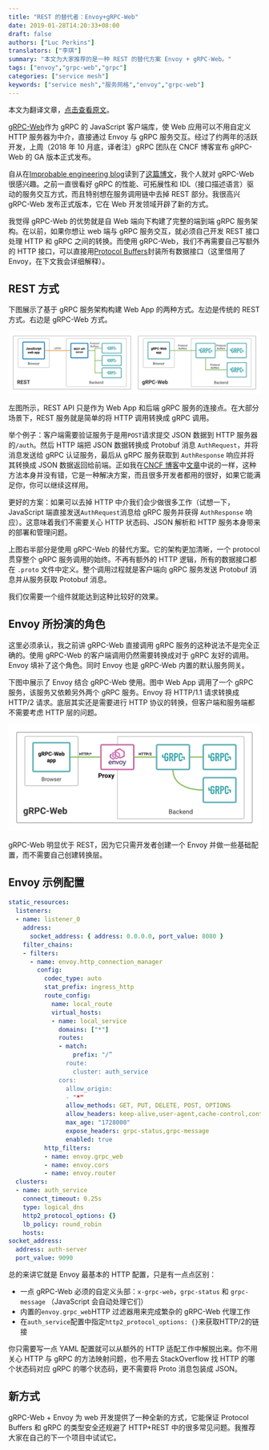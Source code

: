 ```yaml
---
title: "REST 的替代者：Envoy+gRPC-Web"
date: 2019-01-28T14:20:33+08:00
draft: false
authors: ["Luc Perkins"]
translators: ["李琪"]
summary: "本文为大家推荐的是一种 REST 的替代方案 Envoy + gRPC-Web。"
tags: ["envoy","grpc-web","grpc"]
categories: ["service mesh"]
keywords: ["service mesh","服务网格","envoy","grpc-web"]
---
```


本文为翻译文章，[点击查看原文](https://blog.envoyproxy.io/envoy-and-grpc-web-a-fresh-new-alternative-to-rest-6504ce7eb880)。

[gRPC-Web](https://www.npmjs.com/package/grpc-web)作为 gRPC 的 JavaScript 客户端库，使 Web 应用可以不用自定义 HTTP 服务器为中介，直接通过 Envoy 与 gRPC 服务交互。经过了约两年的活跃开发，上周（2018 年 10 月底，译者注）gRPC 团队在 CNCF 博客宣布 gRPC-Web 的 GA 版本正式发布。

自从在[Improbable engineering blog](https://improbable.io/games/blog)读到了[这篇博文](https://improbable.io/games/blog/grpc-web-moving-past-restjson-towards-type-safe-web-apis)，我个人就对 gRPC-Web 很感兴趣。之前一直很看好 gRPC 的性能、可拓展性和 IDL（接口描述语言）驱动的服务交互方式，而且特别想在服务调用链中去掉 REST 部分。我很高兴 gRPC-Web 发布正式版本，它在 Web 开发领域开辟了新的方式。

我觉得 gRPC-Web 的优势就是自 Web 端向下构建了完整的端到端 gRPC 服务架构。在以前，如果你想让 web 端与 gRPC 服务交互，就必须自己开发 REST 接口处理 HTTP 和 gRPC 之间的转换。而使用 gRPC-Web，我们不再需要自己写额外的 HTTP 接口，可以直接用[Protocol Buffers](https://developers.google.com/protocol-buffers/)封装所有数据接口（这里借用了 Envoy，在下文我会详细解释）。

## REST 方式

下图展示了基于 gRPC 服务架构构建 Web App 的两种方式。左边是传统的 REST 方式。右边是 gRPC-Web 方式。

![](005UD0i6ly1fzl31y3zjdj31jk0drdib.jpg)

左图所示，REST API 只是作为 Web App 和后端 gRPC 服务的连接点。在大部分场景下，REST 服务就是简单的将 HTTP 调用转换成 gRPC 调用。

举个例子：客户端需要验证服务于是用`POST`请求提交 JSON 数据到 HTTP 服务器的`/auth`。然后 HTTP 端把 JSON 数据转换成 Protobuf 消息 `AuthRequest`，并将消息发送给 gRPC 认证服务，最后从 gRPC 服务获取到 `AuthResponse` 响应并将其转换成 JSON 数据返回给前端。正如我在[CNCF 博客](https://www.cncf.io/newsroom/blog/)中[文章](https://www.cncf.io/blog/2018/10/24/grpc-web-is-going-ga/)中说的一样，这种方法本身并没有错，它是一种解决方案，而且很多开发者都用的很好，如果它能满足你，你可以继续这样用。

更好的方案：如果可以去掉 HTTP 中介我们会少做很多工作（试想一下，JavaScript 端直接发送`AuthRequest`消息给 gRPC 服务并获得 `AuthResponse` 响应）。这意味着我们不需要关心 HTTP 状态码、JSON 解析和 HTTP 服务本身带来的部署和管理问题。

上图右半部分是使用 gRPC-Web 的替代方案。它的架构更加清晰，一个 protocol 贯穿整个 gRPC 服务调用的始终。不再有额外的 HTTP 逻辑，所有的数据接口都在 `.proto` 文件中定义。整个调用过程就是客户端向 gRPC 服务发送 Protobuf 消息并从服务获取 Protobuf 消息。

我们仅需要一个组件就能达到这种比较好的效果。

## Envoy 所扮演的角色

这里必须承认，我之前讲 gRPC-Web 直接调用 gRPC 服务的这种说法不是完全正确的。使用 gRPC-Web 的客户端调用仍然需要转换成对于 gRPC 友好的调用。Envoy 填补了这个角色。同时 Envoy 也是 gRPC-Web 内置的默认服务网关。

下图中展示了 Envoy 结合 gRPC-Web 使用。图中 Web App 调用了一个 gRPC 服务，该服务又依赖另外两个 gRPC 服务。Envoy 将 HTTP/1.1 请求转换成 HTTP/2 请求。底层其实还是需要进行 HTTP 协议的转换，但客户端和服务端都不需要考虑 HTTP 层的问题。

![](005UD0i6ly1fzl32s48tnj31ep0lemyf.jpg)

gRPC-Web 明显优于 REST，因为它只需开发者创建一个 Envoy 并做一些基础配置，而不需要自己创建转换层。

## Envoy 示例配置

```yaml
static_resources:
  listeners:
  - name: listener_0
    address:
      socket_address: { address: 0.0.0.0, port_value: 8080 }
    filter_chains:
    - filters:
      - name: envoy.http_connection_manager
        config:
          codec_type: auto
          stat_prefix: ingress_http
          route_config:
            name: local_route
            virtual_hosts:
            - name: local_service
              domains: ["*"]
              routes:
              - match:
                  prefix: "/”
                route:
                  cluster: auth_service
              cors:
                allow_origin:
                - "*"
                allow_methods: GET, PUT, DELETE, POST, OPTIONS
                allow_headers: keep-alive,user-agent,cache-control,content-type,content-transfer-encoding,x-accept-content-transfer-encoding,x-accept-response-streaming,x-user-agent,x-grpc-web
                max_age: "1728000"
                expose_headers: grpc-status,grpc-message
                enabled: true
          http_filters:
          - name: envoy.grpc_web
          - name: envoy.cors
          - name: envoy.router
  clusters:
  - name: auth_service
    connect_timeout: 0.25s
    type: logical_dns
    http2_protocol_options: {}
    lb_policy: round_robin
    hosts:
socket_address:
  address: auth-server
  port_value: 9090
```

总的来讲它就是 Envoy 最基本的 HTTP 配置，只是有一点点区别：

- 一点 gRPC-Web 必须的自定义头部：`x-grpc-web`，`grpc-status` 和 `grpc-message` （JavaScript 会自动处理它们）
- 内置的`envoy.grpc_web`HTTP 过滤器用来完成繁杂的 gRPC-Web 代理工作
- 在`auth_service`配置中指定`http2_protocol_options: {}`来获取HTTP/2的链接

你只需要写一点 YAML 配置就可以从额外的 HTTP 适配工作中解脱出来。你不用关心 HTTP 与 gRPC 的方法映射问题，也不用去 StackOverflow 找 HTTP 的哪个状态码对应 gRPC 的哪个状态码，更不需要将 Proto 消息包装成 JSON。

## 新方式

gRPC-Web + Envoy 为 web 开发提供了一种全新的方式，它能保证 Protocol Buffers 和 gRPC 的类型安全还规避了 HTTP+REST 中的很多常见问题。我推荐大家在自己的下一个项目中试试它。
